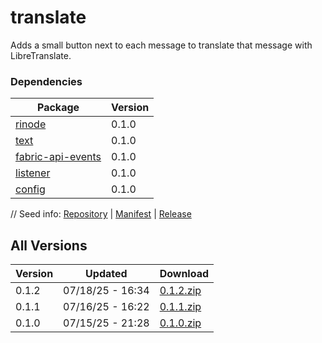 # translate

Adds a small button next to each message to translate that message with LibreTranslate.

### Dependencies

|Package|Version|
|---|---|
|[rinode](../rinode)|0.1.0|
|[text](../text)|0.1.0|
|[fabric-api-events](../fabric-api-events)|0.1.0|
|[listener](../listener)|0.1.0|
|[config](../config)|0.1.0|

// Seed info: [Repository](https://github.com/fabriccore/translate-js) | [Manifest](https://raw.githubusercontent.com/fabriccore/translate-js/refs/heads/master/package.json) | [Release](https://github.com/fabriccore/translate-js/archive/refs/heads/master.zip)

## All Versions

|Version|Updated|Download|
|---|---|---|
|0.1.2|07/18/25 - 16:34|[0.1.2.zip](./releases/0.1.2.zip)|
|0.1.1|07/16/25 - 16:22|[0.1.1.zip](./releases/0.1.1.zip)|
|0.1.0|07/15/25 - 21:28|[0.1.0.zip](./releases/0.1.0.zip)|